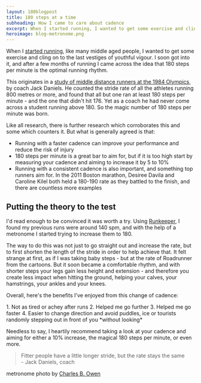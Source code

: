 ```yaml
---
layout: 180blogpost
title: 180 steps at a time
subheading: How I came to care about cadence
excerpt: When I started running, I wanted to get some exercise and cling on to the last vestiges of youthful vigour.
heroimage: blog-metronome.png
---
```



<p>When I <a href="{{ site.baseurl }}{% post_url 2017-1-18-why-I-started-running %}">started running</a>, like many middle aged people, I wanted to get some exercise and cling on to the last vestiges of youthful vigour.
I soon got into it, and after a few months of running I came across the idea that 180 steps per minute is the optimal running rhythm.</p>

<p>This originates in a <a href="http://running.competitor.com/2014/07/training/make-a-high-stride-rate-work-for-you_54957">study of middle distance runners at the 1984 Olympics,</a> by coach Jack Daniels. He counted the stride rate of all the athletes running 800 metres or more, and found that all but one ran at least 180 steps per minute - and the one that didn't hit 176. Yet as a coach he had never come across a student running above 180. So the magic number of 180 steps per minute was born.</p>

<p>Like all research, there is further research which corroborates this and some which counters it. But what is generally agreed is that:</p>

<ul>
<li>Running with a faster cadence can improve your performance and reduce the risk of injury</li>
<li>180 steps per minute is a great bar to aim for, but if it is too high start by measuring your cadence and aiming to increase it by 5 to 10%</li>
<li>Running with a consistent cadence is also important, and something top runners aim for. In the 2011 Boston marathon, Desiree Davila and Caroline Kilel both held a 180-190 rate as they battled to the finish, and there are countless more examples</li>
</ul>

<h2 class="section-heading">Putting the theory to the test</h2>

<p>I'd read enough to be convinced it was worth a try. Using <a href="http://www.runkeeper.com">Runkeeper</a>, I found my previous runs were around 140 spm, and with the help of a metronome I started trying to increase them to 180.</p>

<p>The way to do this was not just to go straight out and increase the rate, but to first shorten the length of the stride in order to help achieve that. It felt strange at first, as if I was taking baby steps - but at the rate of Roadrunner from the cartoons. But it soon became a comfortable rhythm, and with shorter steps your legs gain less height and extension - and therefore you create less impact when hitting the ground, helping your calves, your hamstrings, your ankles and your knees.</p>

<p>Overall, here's the benefits I've enjoyed from this change of cadence:</p>
1.  Not as tired or achey after runs
2.  Helped me go further
3.  Helped me go faster
4.  Easier to change direction and avoid puddles, ice or tourists randomly stepping out in front of you *without looking*

<p>Needless to say, I heartily recommend taking a look at your cadence and aiming for either a 10% increase, the magical 180 steps per minute, or even more. </p>

<blockquote>Fitter people have a little longer stride, but the rate stays the same<br> - Jack Daniels, coach</blockquote>

<p class="photocredit text-muted"><i class="fa fa-creative-commons fa-fw"></i> metronome photo by <a href="https://www.flickr.com/photos/90353061@N00/">Charles B. Owen</a></p>
